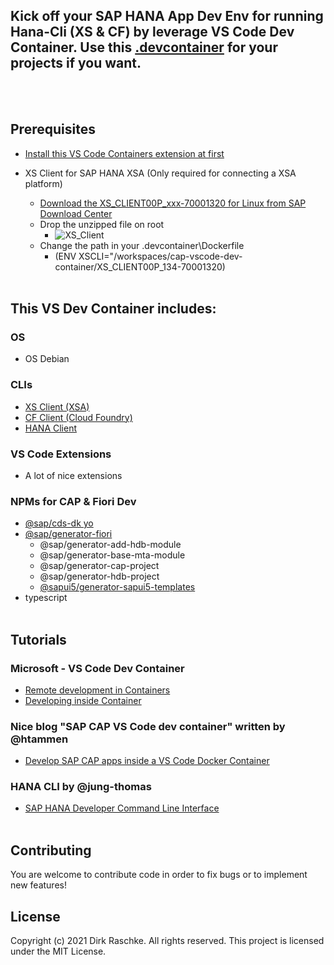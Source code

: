 ## Kick off your SAP HANA App Dev Env for running Hana-Cli (XS & CF) by leverage VS Code Dev Container. Use this [.devcontainer](https://github.com/SAP-samples/hana-developer-cli-tool-example/.devcontainer) for your projects if you want.
<br/><br/>

## Prerequisites
- [Install this VS Code Containers extension at first](https://code.visualstudio.com/docs/remote/containers-tutorial#_install-the-extension)

- XS Client for SAP HANA XSA (Only required for connecting a XSA platform)
  - [Download the XS_CLIENT00P_xxx-70001320 for Linux from SAP Download Center](https://launchpad.support.sap.com/#/softwarecenter/template/products/related/_APP=00200682500000001943&_EVENT=DISPHIER&HEADER=Y&FUNCTIONBAR=N&EVENT=TREE&NE=NAVIGATE&ENR=73554900100900001301&V=MAINT/SAP%20HANA%20PLATFORM%20EDITION%202.0)
  - Drop the unzipped file on root
    - ![XS_Client](https://github.com/draschke/vscode-sap-hana-dev-environment-for-cf-and-xs/blob/main/images/xs-client.png)
  - Change the path in your .devcontainer\Dockerfile
    - (ENV XSCLI="/workspaces/cap-vscode-dev-container/XS_CLIENT00P_134-70001320)
  <br/><br/>


## This VS Dev Container includes:
### OS
  - OS Debian
### CLIs
  - [XS Client (XSA)](https://launchpad.support.sap.com/#/softwarecenter/template/products/related/_APP=00200682500000001943&_EVENT=DISPHIER&HEADER=Y&FUNCTIONBAR=N&EVENT=TREE&NE=NAVIGATE&ENR=73554900100900001301&V=MAINT/SAP%20HANA%20PLATFORM%20EDITION%202.0)
  - [CF Client (Cloud Foundry)](https://docs.cloudfoundry.org/cf-cli/install-go-cli.html#pkg-linux)
  - [HANA Client](https://www.npmjs.com/package/hana-cli)

### VS Code Extensions
  - A lot of nice extensions
  
### NPMs for CAP & Fiori Dev
  - [@sap/cds-dk yo](https://www.npmjs.com/package/@sap/cds-dk)
  - [@sap/generator-fiori](https://www.npmjs.com/package/@sap/generator-fiori)
    - @sap/generator-add-hdb-module
    - @sap/generator-base-mta-module
    - @sap/generator-cap-project
    - @sap/generator-hdb-project
    - [@sapui5/generator-sapui5-templates](https://www.npmjs.com/package/@sapui5/generator-sapui5-templates)
  - typescript 
<br/><br/>

## Tutorials
### Microsoft - VS Code Dev Container
- [Remote development in Containers](https://code.visualstudio.com/docs/remote/containers-tutorial)
- [Developing inside Container](https://code.visualstudio.com/docs/remote/containers)

### Nice blog "SAP CAP VS Code dev container" written by @htammen
- [Develop SAP CAP apps inside a VS Code Docker Container](https://blogs.sap.com/2020/02/20/develop-sap-cap-apps-inside-a-vs-code-docker-container/)

### HANA CLI by @jung-thomas
- [SAP HANA Developer Command Line Interface](https://github.com/SAP-samples/hana-developer-cli-tool-example)
<br/><br/>

## Contributing

You are welcome to contribute code in order to fix bugs or to implement new features!

## License

Copyright (c) 2021 Dirk Raschke. All rights reserved. This project is licensed under the MIT License.